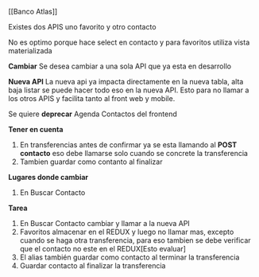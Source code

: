 [[Banco Atlas]]

Existes dos APIS uno favorito y otro contacto

No es optimo porque hace select en contacto y  para favoritos utiliza vista materializada



**Cambiar**
Se desea cambiar a una sola API que ya esta en desarrollo

**Nueva API**
La nueva api ya impacta directamente en la nueva tabla, alta baja listar se puede hacer todo eso en la nueva API. Esto para no llamar a los otros APIS y facilita tanto al front web y mobile.

Se quiere **deprecar** Agenda Contactos del frontend


**Tener en cuenta**
1. En transferencias antes de confirmar ya se esta llamando al **POST contacto** eso debe llamarse solo cuando se concrete la transferencia
2. Tambien guardar como contanto al finalizar 

**Lugares donde cambiar**
1. En Buscar Contacto 

**Tarea**
1. En Buscar Contacto  cambiar y llamar a la nueva API
2. Favoritos almacenar en el REDUX y luego no llamar mas, excepto cuando se haga otra transferencia, para eso tambien se debe verificar que el contacto no este en el REDUX[Esto evaluar]
3. El alias también guardar como contacto al terminar la transferencia
4. Guardar contacto al finalizar la transferencia




